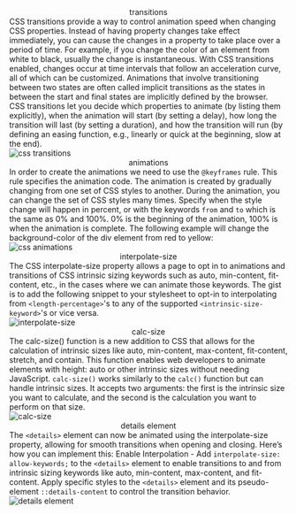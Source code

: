 <script>
	import './md.css';
	import Image from '$lib/components/Image.svelte';
	import Divider from '$lib/components/Divider.svelte';
</script>

<!-- transitions -->
<div align="center" class="title">transitions</div>

<div align="left" class="body para" aria-label="transitions">CSS transitions provide a way to control animation speed when changing CSS properties. Instead of having property changes take effect immediately, you can cause the changes in a property to take place over a period of time. For example, if you change the color of an element from white to black, usually the change is instantaneous. With CSS transitions enabled, changes occur at time intervals that follow an acceleration curve, all of which can be customized. Animations that involve transitioning between two states are often called implicit transitions as the states in between the start and final states are implicitly defined by the browser.</div>

<div align="left" class="body" aria-label="transitions">CSS transitions let you decide which properties to animate (by listing them explicitly), when the animation will start (by setting a delay), how long the transition will last (by setting a duration), and how the transition will run (by defining an easing function, e.g., linearly or quick at the beginning, slow at the end).</div>

<Image src="/code/transitions.webp" alt="css transitions" />

<!-- animations -->
<div align="center" class="title">animations</div>

<div align="left" class="body para" aria-label="animations">In order to create the animations we need to use the <code>@keyframes</code> rule. This rule specifies the animation code. The animation is created by gradually changing from one set of CSS styles to another. During the animation, you can change the set of CSS styles many times. Specify when the style change will happen in percent, or with the keywords <code>from</code> and <code>to</code> which is the same as 0% and 100%. 0% is the beginning of the animation, 100% is when the animation is complete. The following example will change the background-color of the div element from red to yellow:</div>

<Image src="/code/animations.webp" alt="css animations" />

<!-- interpolate size -->
<div align="center" class="title">interpolate-size</div>

<div align="left" class="body para" aria-label="animations">The CSS interpolate-size property allows a page to opt in to animations and transitions of CSS intrinsic sizing keywords such as auto, min-content, fit-content, etc., in the cases where we can animate those keywords. The gist is to add the following snippet to your stylesheet to opt-in to interpolating from <code class="code">&lt;length-percentage&gt;</code>'s to any of the supported <code class="code">&lt;intrinsic-size-keyword&gt;</code>'s or vice versa.</div>

<Image src="/code/interpolate.webp" alt="interpolate-size" />

<!-- calc size -->
<div align="center" class="title">calc-size</div>

<div align="left" class="body para" aria-label="animations">The calc-size() function is a new addition to CSS that allows for the calculation of intrinsic sizes like auto, min-content, max-content, fit-content, stretch, and contain. This function enables web developers to animate elements with height: auto or other intrinsic sizes without needing JavaScript. <code>calc-size()</code> works similarly to the <code>calc()</code> function but can handle intrinsic sizes. It accepts two arguments: the first is the intrinsic size you want to calculate, and the second is the calculation you want to perform on that size.</div>

<Image src="/code/calc.webp" alt="calc-size" />

<!-- details element -->
<div align="center" class="title">details element</div>

<div align="left" class="body para" aria-label="animations">The <code>&lt;details&gt;</code> element can now be animated using the interpolate-size property, allowing for smooth transitions when opening and closing. Here’s how you can implement this: Enable Interpolation - Add <code>interpolate-size: allow-keywords;</code> to the <code>&lt;details&gt;</code> element to enable transitions to and from intrinsic sizing keywords like auto, min-content, max-content, and fit-content.
 Apply specific styles to the <code>&lt;details&gt;</code> element and its pseudo-element <code>::details-content</code> to control the transition behavior.</div>

<Image src="/code/details.webp" alt="details element" />

<div style="margin: 3% 0;"></div>

<Divider width="75" thickness="5" />
